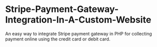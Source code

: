 # Stripe-Payment-Gateway-Integration-In-A-Custom-Website
An easy way to integrate Stripe payment gateway in PHP for collecting payment online using the credit card or debit card.
